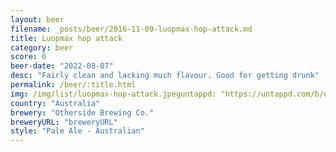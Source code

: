 ```yaml
---
layout: beer
filename: _posts/beer/2016-11-09-luopmax-hop-attack.md
title: Luopmax hop attack
category: beer
score: 6
beer-date: "2022-08-07"
desc: "Fairly clean and lacking much flavour. Good for getting drunk"
permalink: /beer/:title.html
img: /img/list/luopmax-hop-attack.jpeguntappd: "https://untappd.com/b/otherside-brewing-co--lupomax-hop-attack-strong-pale-ale/4576945"
country: "Australia"
brewery: "Otherside Brewing Co."
breweryURL: "breweryURL"
style: "Pale Ale - Australian"
---
```

